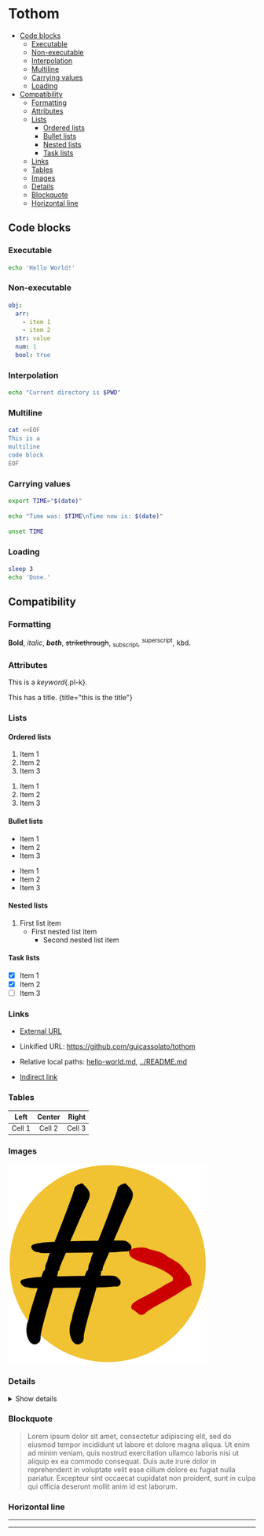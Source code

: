 # Tothom

- [Code blocks](#code-blocks)
  - [Executable](#executable)
  - [Non-executable](#non-executable)
  - [Interpolation](#interpolation)
  - [Multiline](#multiline)
  - [Carrying values](#carrying-values)
  - [Loading](#loading)
- [Compatibility](#compatibility)
  - [Formatting](#formatting)
  - [Attributes](#attributes)
  - [Lists](#lists)
    - [Ordered lists](#ordered-lists)
    - [Bullet lists](#bullet-lists)
    - [Nested lists](#nested-lists)
    - [Task lists](#task-lists)
  - [Links](#links)
  - [Tables](#tables)
  - [Images](#images)
  - [Details](#details)
  - [Blockquote](#blockquote)
  - [Horizontal line](#horizontal-line)

## Code blocks

### Executable

```sh
echo 'Hello World!'
```

### Non-executable

```yaml
obj:
  arr:
    - item 1
    - item 2
  str: value
  num: 1
  bool: true
```

### Interpolation

```sh
echo "Current directory is $PWD"
```

### Multiline

```sh
cat <<EOF
This is a
multiline
code block
EOF
```

### Carrying values

```sh
export TIME="$(date)"
```

```sh
echo "Time was: $TIME\nTime now is: $(date)"
```

```sh
unset TIME
```

### Loading

```sh
sleep 3
echo 'Done.'
```

## Compatibility

### Formatting

**Bold**, _italic_, _**both**_, ~~strikethrough~~, <sub>subscript</sub>, <sup>superscript</sup>, <kbd>kbd</kbd>.

### Attributes

This is a *keyword*{.pl-k}.

This has a title. {title="this is the title"}

### Lists

#### Ordered lists

1. Item 1
2. Item 2
3. Item 3

1) Item 1
2) Item 2
3) Item 3

#### Bullet lists

* Item 1
* Item 2
* Item 3

- Item 1
- Item 2
- Item 3

#### Nested lists

1. First list item
   - First nested list item
     - Second nested list item

#### Task lists

- [x] Item 1
- [x] Item 2
- [ ] Item 3

### Links

- [External URL](https://marketplace.visualstudio.com/items?itemName=guicassolato.tothom)

- Linkified URL: https://github.com/guicassolato/tothom

- Relative local paths: [hello-world.md](hello-world.md), [../README.md](../README.md)

- [Indirect link][1]

[1]: https://github.com/guicassolato/tothom

### Tables

| Left   | Center | Right  |
| ------ | :----: | -----: |
| Cell 1 | Cell 2 | Cell 3 |

### Images

![Tothom](../resources/tothom.png)

### Details

<details>
  <summary>Show details</summary>

  Details are visible.
</details>

### Blockquote

> Lorem ipsum dolor sit amet, consectetur adipiscing elit, sed do eiusmod tempor incididunt ut labore et dolore magna aliqua. Ut enim ad minim veniam, quis nostrud exercitation ullamco laboris nisi ut aliquip ex ea commodo consequat. Duis aute irure dolor in reprehenderit in voluptate velit esse cillum dolore eu fugiat nulla pariatur. Excepteur sint occaecat cupidatat non proident, sunt in culpa qui officia deserunt mollit anim id est laborum.

### Horizontal line

---

***
